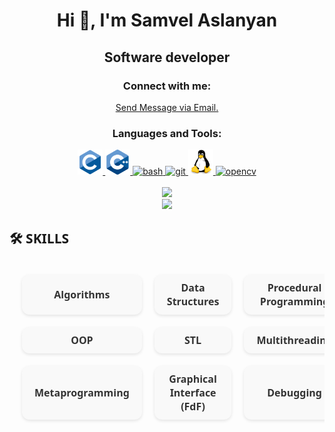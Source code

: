<h1 align="center">Hi 👋, I'm Samvel Aslanyan</h1>
<h2 align="center">Software developer</h2>

<h3 align="center">Connect with me:</h3>
<p align="center">
    <a href="mailto:samaslanyan3@gmail.com" target="_blank" rel="noreferrer"> 
        Send Message via Email.
    </a>
</p>

<div align="center">
    <h3 align="center">Languages and Tools:</h3>
    <a href="https://www.cprogramming.com/" target="_blank" rel="noreferrer">
        <img src="https://raw.githubusercontent.com/devicons/devicon/master/icons/c/c-original.svg" alt="c" width="40" height="40"/>
    </a>
    <a href="https://www.w3schools.com/cpp/" target="_blank" rel="noreferrer">
        <img src="https://raw.githubusercontent.com/devicons/devicon/master/icons/cplusplus/cplusplus-original.svg" alt="cplusplus" width="40" height="40"/>
    </a>
    <a href="https://www.gnu.org/software/bash/" target="_blank" rel="noreferrer"> 
        <img src="https://www.vectorlogo.zone/logos/gnu_bash/gnu_bash-icon.svg" alt="bash" width="40" height="40"/>
    </a>
    <a href="https://git-scm.com/" target="_blank" rel="noreferrer">
        <img src="https://www.vectorlogo.zone/logos/git-scm/git-scm-icon.svg" alt="git" width="40" height="40"/>
    </a>
    <a href="https://www.linux.org/" target="_blank" rel="noreferrer">
        <img src="https://raw.githubusercontent.com/devicons/devicon/master/icons/linux/linux-original.svg" alt="linux" width="40" height="40"/>
    </a>
    <a href="https://opencv.org/" target="_blank" rel="noreferrer">
        <img src="https://www.vectorlogo.zone/logos/opencv/opencv-icon.svg" alt="opencv" width="40" height="40"/>
    </a>
</div>
<br>
<div align="center">
    <a href="https://git.io/streak-stats">
        <img src="https://streak-stats.demolab.com/?user=assam4&theme=rust-ferris-dark&card_width=800">
    </a>
    <br>
    <a href="https://github.com/anuraghazra/github-readme-stats">
        <img src="https://github-readme-stats.vercel.app/api/top-langs/?username=assam4&layout=compact&hide=Roff,Perl,TeX,GLSL,CMake,HTML,Batchfile,M4,Zig,Lua,Objective-C&size_weight=0.5&count_weight=0.5&theme=great-gatsby&card_width=800"/>
    </a>
</div>

<h2 style="font-family: 'Segoe UI', Tahoma, Geneva, Verdana, sans-serif;">🛠️ SKILLS</h2>

<style>
  .skills-table {
    font-family: 'Segoe UI', Tahoma, Geneva, Verdana, sans-serif;
    border-collapse: separate;
    border-spacing: 20px;
    margin: auto;
    font-size: 16px;
  }

  .skills-table td {
    text-align: center;
    padding: 10px 20px;
    background-color: #f9f9f9;
    border-radius: 12px;
    box-shadow: 0 2px 5px rgba(0,0,0,0.1);
    transition: all 0.3s ease;
  }

  .skills-table td:hover {
    background-color: #e0f7fa;
    transform: scale(1.05);
  }

  .skills-table strong {
    display: block;
    font-weight: 600;
    color: #333;
  }
</style>

<table class="skills-table">
  <tr>
    <td><strong>Algorithms</strong></td>
    <td><strong>Data Structures</strong></td>
    <td><strong>Procedural Programming</strong></td>
    <td><strong>Functional Programming</strong></td>
  </tr>
  <tr>
    <td><strong>OOP</strong></td>
    <td><strong>STL</strong></td>
    <td><strong>Multithreading</strong></td>
    <td><strong>UNIX Signals</strong></td>
  </tr>
  <tr>
    <td><strong>Metaprogramming</strong></td>
    <td><strong>Graphical Interface (FdF)</strong></td>
    <td><strong>Debugging</strong></td>
    <td><strong>Version Control (Git)</strong></td>
  </tr>
</table>
